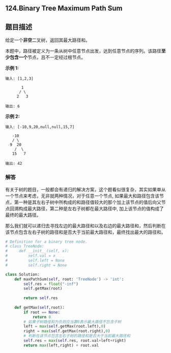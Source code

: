 ## 124.Binary Tree Maximum Path Sum

## 题目描述

给定一个**非空**二叉树，返回其最大路径和。

本题中，路径被定义为一条从树中任意节点出发，达到任意节点的序列。该路径**至少包含一个**节点，且不一定经过根节点。

**示例 1:**

```
输入: [1,2,3]

       1
      / \
     2   3

输出: 6
```

**示例 2:**

```
输入: [-10,9,20,null,null,15,7]

   -10
   / \
  9  20
    /  \
   15   7

输出: 42
```



### 解答

​	有关于树的题目，一般都会有递归的解决方案，这个题看似很复杂，其实如果单从一个节点来考虑，无非就两种情况，对于任意一个节点, 如果最大和路径包含该节点，第一种是其左右子树中所构成的和路径值较大的那个加上该节点的值后向父节点回溯构成最大路径，第二种是左右子树都在最大路径中, 加上该节点的值构成了最终的最大路径。

​	那么我们就可以递归去寻找左边的最大路径和以及右边的最大路径和，然后判断在该节点包含左右子树的路径和是否大于当前最大路径和，最终找出最大的路径和。

```python
# Definition for a binary tree node.
# class TreeNode:
#     def __init__(self, x):
#         self.val = x
#         self.left = None
#         self.right = None

class Solution:
    def maxPathSum(self, root: 'TreeNode') -> 'int':
        self.res = float("-inf")
        self.getMax(root)
        
        return self.res
    
    def getMax(self,root):
        if root == None:
            return 0
        # 如果子树路径和为负则应当置0表示最大路径不包含子树
        left = max(self.getMax(root.left),0)
        right = max(self.getMax(root.right),0)
        # 判断在该节点包含左右子树的路径和是否大于当前最大路径和
        self.res = max(self.res, root.val+left+right)
        return max(left,right) + root.val
```




